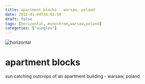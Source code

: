 ```yaml
---
title: apartment blocks - warsaw, poland
date: 2012-01-04T14:02:59
draft: false
tags: [horizontal, monochrom,warsaw,poland]
categories: ["singles"]
---
```

![horizontal](/p/sbr-20120104-0142.jpg)
<!--more-->
# apartment blocks
sun catching outcrops of an apartment building - warsaw, poland
